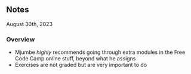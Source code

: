 ## Notes

August 30th, 2023

### Overview
- Mjumbe *highly* recommends going through extra modules in the Free Code Camp online stuff, beyond what he assigns
- Exercises are not graded but are very important to do